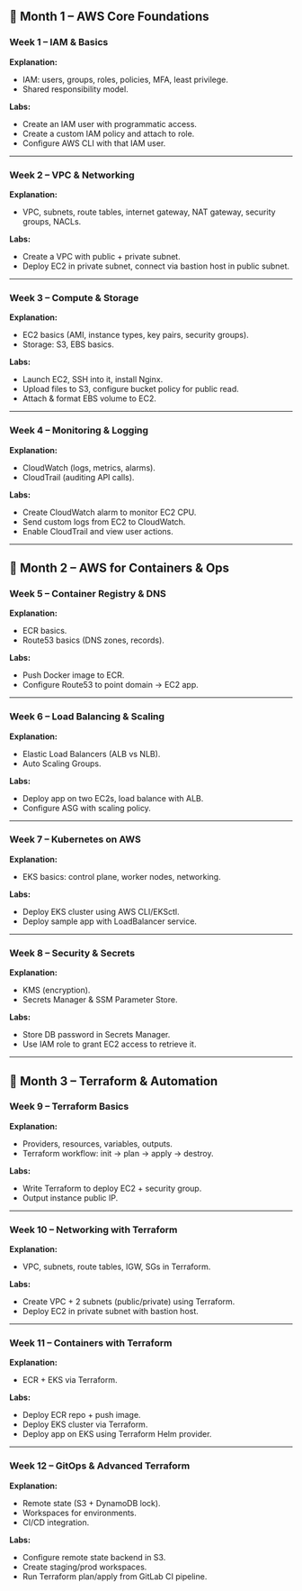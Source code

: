 
## 📅 Month 1 – AWS Core Foundations

### **Week 1 – IAM & Basics**

**Explanation:**

* IAM: users, groups, roles, policies, MFA, least privilege.
* Shared responsibility model.

**Labs:**

* Create an IAM user with programmatic access.
* Create a custom IAM policy and attach to role.
* Configure AWS CLI with that IAM user.

---

### **Week 2 – VPC & Networking**

**Explanation:**

* VPC, subnets, route tables, internet gateway, NAT gateway, security groups, NACLs.

**Labs:**

* Create a VPC with public + private subnet.
* Deploy EC2 in private subnet, connect via bastion host in public subnet.

---

### **Week 3 – Compute & Storage**

**Explanation:**

* EC2 basics (AMI, instance types, key pairs, security groups).
* Storage: S3, EBS basics.

**Labs:**

* Launch EC2, SSH into it, install Nginx.
* Upload files to S3, configure bucket policy for public read.
* Attach & format EBS volume to EC2.

---

### **Week 4 – Monitoring & Logging**

**Explanation:**

* CloudWatch (logs, metrics, alarms).
* CloudTrail (auditing API calls).

**Labs:**

* Create CloudWatch alarm to monitor EC2 CPU.
* Send custom logs from EC2 to CloudWatch.
* Enable CloudTrail and view user actions.

---

## 📅 Month 2 – AWS for Containers & Ops

### **Week 5 – Container Registry & DNS**

**Explanation:**

* ECR basics.
* Route53 basics (DNS zones, records).

**Labs:**

* Push Docker image to ECR.
* Configure Route53 to point domain → EC2 app.

---

### **Week 6 – Load Balancing & Scaling**

**Explanation:**

* Elastic Load Balancers (ALB vs NLB).
* Auto Scaling Groups.

**Labs:**

* Deploy app on two EC2s, load balance with ALB.
* Configure ASG with scaling policy.

---

### **Week 7 – Kubernetes on AWS**

**Explanation:**

* EKS basics: control plane, worker nodes, networking.

**Labs:**

* Deploy EKS cluster using AWS CLI/EKSctl.
* Deploy sample app with LoadBalancer service.

---

### **Week 8 – Security & Secrets**

**Explanation:**

* KMS (encryption).
* Secrets Manager & SSM Parameter Store.

**Labs:**

* Store DB password in Secrets Manager.
* Use IAM role to grant EC2 access to retrieve it.

---

## 📅 Month 3 – Terraform & Automation

### **Week 9 – Terraform Basics**

**Explanation:**

* Providers, resources, variables, outputs.
* Terraform workflow: init → plan → apply → destroy.

**Labs:**

* Write Terraform to deploy EC2 + security group.
* Output instance public IP.

---

### **Week 10 – Networking with Terraform**

**Explanation:**

* VPC, subnets, route tables, IGW, SGs in Terraform.

**Labs:**

* Create VPC + 2 subnets (public/private) using Terraform.
* Deploy EC2 in private subnet with bastion host.

---

### **Week 11 – Containers with Terraform**

**Explanation:**

* ECR + EKS via Terraform.

**Labs:**

* Deploy ECR repo + push image.
* Deploy EKS cluster via Terraform.
* Deploy app on EKS using Terraform Helm provider.

---

### **Week 12 – GitOps & Advanced Terraform**

**Explanation:**

* Remote state (S3 + DynamoDB lock).
* Workspaces for environments.
* CI/CD integration.

**Labs:**

* Configure remote state backend in S3.
* Create staging/prod workspaces.
* Run Terraform plan/apply from GitLab CI pipeline.